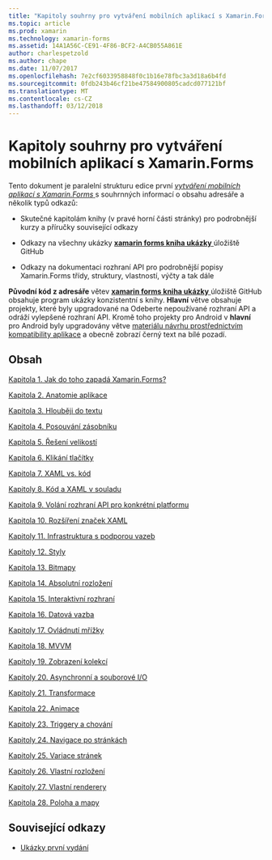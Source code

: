 ```yaml
---
title: "Kapitoly souhrny pro vytváření mobilních aplikací s Xamarin.Forms"
ms.topic: article
ms.prod: xamarin
ms.technology: xamarin-forms
ms.assetid: 14A1A56C-CE91-4F86-BCF2-A4CB055A861E
author: charlespetzold
ms.author: chape
ms.date: 11/07/2017
ms.openlocfilehash: 7e2cf6033958848f0c1b16e78fbc3a3d18a6b4fd
ms.sourcegitcommit: 0fdb243b46cf21be47584900805cadcd077121bf
ms.translationtype: MT
ms.contentlocale: cs-CZ
ms.lasthandoff: 03/12/2018
---
```

# <a name="chapter-summaries-for-creating-mobile-apps-with-xamarinforms"></a>Kapitoly souhrny pro vytváření mobilních aplikací s Xamarin.Forms

Tento dokument je paralelní strukturu edice první [ *vytváření mobilních aplikací s Xamarin.Forms* ](~/xamarin-forms/creating-mobile-apps-xamarin-forms/index.md) s souhrnných informací o obsahu adresáře a několik typů odkazů:

- Skutečné kapitolám knihy (v pravé horní části stránky) pro podrobnější kurzy a příručky související odkazy

- Odkazy na všechny ukázky [ **xamarin forms kniha ukázky** ](https://github.com/xamarin/xamarin-forms-book-samples) úložiště GitHub

- Odkazy na dokumentaci rozhraní API pro podrobnější popisy Xamarin.Forms třídy, struktury, vlastností, výčty a tak dále

**Původní kód z adresáře** větev [ **xamarin forms kniha ukázky** ](https://github.com/xamarin/xamarin-forms-book-samples) úložiště GitHub obsahuje program ukázky konzistentní s knihy. **Hlavní** větve obsahuje projekty, které byly upgradované na Odeberte nepoužívané rozhraní API a odráží vylepšené rozhraní API. Kromě toho projekty pro Android v **hlavní** pro Android byly upgradovány větve [materiálu návrhu prostřednictvím kompatibility aplikace](~/xamarin-forms/platform/android/index.md) a obecně zobrazí černý text na bílé pozadí.

## <a name="contents"></a>Obsah

[Kapitola 1. Jak do toho zapadá Xamarin.Forms?](chapter01.md)

[Kapitola 2. Anatomie aplikace](chapter02.md)

[Kapitola 3. Hlouběji do textu](chapter03.md)

[Kapitola 4. Posouvání zásobníku](chapter04.md)

[Kapitola 5. Řešení velikostí](chapter05.md)

[Kapitola 6. Klikání tlačítky](chapter06.md)

[Kapitola 7. XAML vs. kód](chapter07.md)

[Kapitoly 8. Kód a XAML v souladu](chapter08.md)

[Kapitola 9. Volání rozhraní API pro konkrétní platformu](chapter09.md)

[Kapitola 10. Rozšíření značek XAML](chapter10.md)

[Kapitoly 11. Infrastruktura s podporou vazeb](chapter11.md)

[Kapitoly 12. Styly](chapter12.md)

[Kapitola 13. Bitmapy](chapter13.md)

[Kapitola 14. Absolutní rozložení](chapter14.md)

[Kapitola 15. Interaktivní rozhraní](chapter15.md)

[Kapitola 16. Datová vazba](chapter16.md)

[Kapitoly 17. Ovládnutí mřížky](chapter17.md)

[Kapitola 18. MVVM](chapter18.md)

[Kapitoly 19. Zobrazení kolekcí](chapter19.md)

[Kapitoly 20. Asynchronní a souborové I/O](chapter20.md)

[Kapitoly 21. Transformace](chapter21.md)

[Kapitola 22. Animace](chapter22.md)

[Kapitoly 23. Triggery a chování](chapter23.md)

[Kapitoly 24. Navigace po stránkách](chapter24.md)

[Kapitoly 25. Variace stránek](chapter25.md)

[Kapitoly 26. Vlastní rozložení](chapter26.md)

[Kapitoly 27. Vlastní renderery](chapter27.md)

[Kapitola 28. Poloha a mapy](chapter28.md)



## <a name="related-links"></a>Související odkazy

- [Ukázky první vydání](https://github.com/xamarin/xamarin-forms-book-samples)
